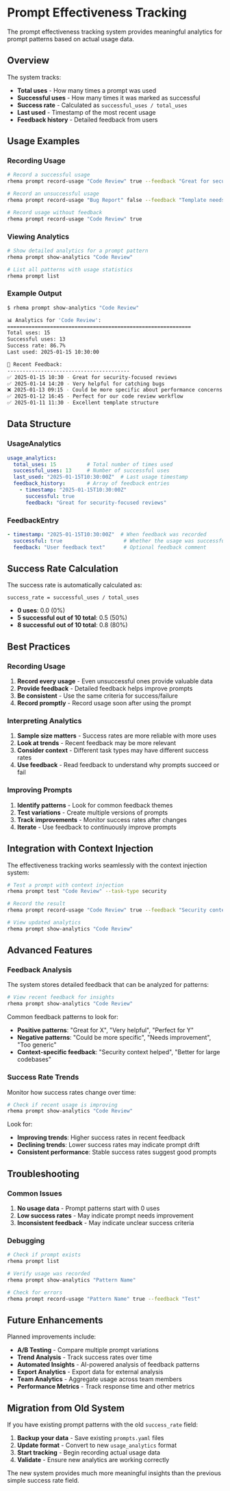 # Prompt Effectiveness Tracking

The prompt effectiveness tracking system provides meaningful analytics for prompt patterns based on actual usage data.

## Overview

The system tracks:
- **Total uses** - How many times a prompt was used
- **Successful uses** - How many times it was marked as successful
- **Success rate** - Calculated as `successful_uses / total_uses`
- **Last used** - Timestamp of the most recent usage
- **Feedback history** - Detailed feedback from users

## Usage Examples

### Recording Usage

```bash
# Record a successful usage
rhema prompt record-usage "Code Review" true --feedback "Great for security reviews"

# Record an unsuccessful usage
rhema prompt record-usage "Bug Report" false --feedback "Template needs more specific fields"

# Record usage without feedback
rhema prompt record-usage "Code Review" true
```

### Viewing Analytics

```bash
# Show detailed analytics for a prompt pattern
rhema prompt show-analytics "Code Review"

# List all patterns with usage statistics
rhema prompt list
```

### Example Output

```bash
$ rhema prompt show-analytics "Code Review"

📊 Analytics for 'Code Review':
============================================================
Total uses: 15
Successful uses: 13
Success rate: 86.7%
Last used: 2025-01-15 10:30:00

📝 Recent Feedback:
----------------------------------------
✅ 2025-01-15 10:30 - Great for security-focused reviews
✅ 2025-01-14 14:20 - Very helpful for catching bugs
❌ 2025-01-13 09:15 - Could be more specific about performance concerns
✅ 2025-01-12 16:45 - Perfect for our code review workflow
✅ 2025-01-11 11:30 - Excellent template structure
```

## Data Structure

### UsageAnalytics

```yaml
usage_analytics:
  total_uses: 15          # Total number of times used
  successful_uses: 13     # Number of successful uses
  last_used: "2025-01-15T10:30:00Z"  # Last usage timestamp
  feedback_history:       # Array of feedback entries
    - timestamp: "2025-01-15T10:30:00Z"
      successful: true
      feedback: "Great for security-focused reviews"
```

### FeedbackEntry

```yaml
- timestamp: "2025-01-15T10:30:00Z"  # When feedback was recorded
  successful: true                    # Whether the usage was successful
  feedback: "User feedback text"      # Optional feedback comment
```

## Success Rate Calculation

The success rate is automatically calculated as:
```
success_rate = successful_uses / total_uses
```

- **0 uses**: 0.0 (0%)
- **5 successful out of 10 total**: 0.5 (50%)
- **8 successful out of 10 total**: 0.8 (80%)

## Best Practices

### Recording Usage

1. **Record every usage** - Even unsuccessful ones provide valuable data
2. **Provide feedback** - Detailed feedback helps improve prompts
3. **Be consistent** - Use the same criteria for success/failure
4. **Record promptly** - Record usage soon after using the prompt

### Interpreting Analytics

1. **Sample size matters** - Success rates are more reliable with more uses
2. **Look at trends** - Recent feedback may be more relevant
3. **Consider context** - Different task types may have different success rates
4. **Use feedback** - Read feedback to understand why prompts succeed or fail

### Improving Prompts

1. **Identify patterns** - Look for common feedback themes
2. **Test variations** - Create multiple versions of prompts
3. **Track improvements** - Monitor success rates after changes
4. **Iterate** - Use feedback to continuously improve prompts

## Integration with Context Injection

The effectiveness tracking works seamlessly with the context injection system:

```bash
# Test a prompt with context injection
rhema prompt test "Code Review" --task-type security

# Record the result
rhema prompt record-usage "Code Review" true --feedback "Security context made it much more effective"

# View updated analytics
rhema prompt show-analytics "Code Review"
```

## Advanced Features

### Feedback Analysis

The system stores detailed feedback that can be analyzed for patterns:

```bash
# View recent feedback for insights
rhema prompt show-analytics "Code Review"
```

Common feedback patterns to look for:
- **Positive patterns**: "Great for X", "Very helpful", "Perfect for Y"
- **Negative patterns**: "Could be more specific", "Needs improvement", "Too generic"
- **Context-specific feedback**: "Security context helped", "Better for large codebases"

### Success Rate Trends

Monitor how success rates change over time:

```bash
# Check if recent usage is improving
rhema prompt show-analytics "Code Review"
```

Look for:
- **Improving trends**: Higher success rates in recent feedback
- **Declining trends**: Lower success rates may indicate prompt drift
- **Consistent performance**: Stable success rates suggest good prompts

## Troubleshooting

### Common Issues

1. **No usage data** - Prompt patterns start with 0 uses
2. **Low success rates** - May indicate prompt needs improvement
3. **Inconsistent feedback** - May indicate unclear success criteria

### Debugging

```bash
# Check if prompt exists
rhema prompt list

# Verify usage was recorded
rhema prompt show-analytics "Pattern Name"

# Check for errors
rhema prompt record-usage "Pattern Name" true --feedback "Test"
```

## Future Enhancements

Planned improvements include:

- **A/B Testing** - Compare multiple prompt variations
- **Trend Analysis** - Track success rates over time
- **Automated Insights** - AI-powered analysis of feedback patterns
- **Export Analytics** - Export data for external analysis
- **Team Analytics** - Aggregate usage across team members
- **Performance Metrics** - Track response time and other metrics

## Migration from Old System

If you have existing prompt patterns with the old `success_rate` field:

1. **Backup your data** - Save existing `prompts.yaml` files
2. **Update format** - Convert to new `usage_analytics` format
3. **Start tracking** - Begin recording actual usage data
4. **Validate** - Ensure new analytics are working correctly

The new system provides much more meaningful insights than the previous simple success rate field. 